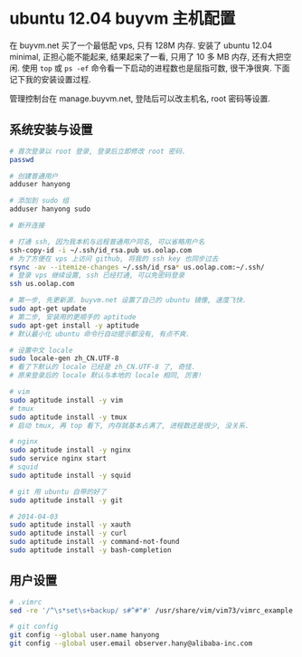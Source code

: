 ubuntu 12.04 buyvm 主机配置
===

在 buyvm.net 买了一个最低配 vps, 只有 128M 内存. 
安装了 ubuntu 12.04 minimal, 正担心能不能起来, 
结果起来了一看, 只用了 10 多 MB 内存, 还有大把空闲.
使用 `top` 或 `ps -ef` 命令看一下启动的进程数也是屈指可数, 很干净很爽.
下面记下我的安装设置过程.

管理控制台在 manage.buyvm.net, 登陆后可以改主机名, root 密码等设置.

## 系统安装与设置

```sh
# 首次登录以 root 登录, 登录后立即修改 root 密码.
passwd

# 创建普通用户
adduser hanyong

# 添加到 sudo 组
adduser hanyong sudo

# 断开连接
```

```sh
# 打通 ssh, 因为我本机与远程普通用户同名, 可以省略用户名
ssh-copy-id -i ~/.ssh/id_rsa.pub us.oolap.com
# 为了方便在 vps 上访问 github, 将我的 ssh key 也同步过去
rsync -av --itemize-changes ~/.ssh/id_rsa* us.oolap.com:~/.ssh/
# 登录 vps 继续设置, ssh 已经打通, 可以免密码登录
ssh us.oolap.com
```

```sh
# 第一步, 先更新源. buyvm.net 设置了自己的 ubuntu 镜像, 速度飞快.
sudo apt-get update
# 第二步, 安装用的更顺手的 aptitude
sudo apt-get install -y aptitude
# 默认最小化 ubuntu 命令行自动提示都没有, 有点不爽.

# 设置中文 locale
sudo locale-gen zh_CN.UTF-8
# 看了下默认的 locale 已经是 zh_CN.UTF-8 了, 奇怪.
# 原来登录后的 locale 默认与本地的 locale 相同, 厉害!

# vim
sudo aptitude install -y vim
# tmux
sudo aptitude install -y tmux
# 启动 tmux, 再 top 看下, 内存就基本占满了, 进程数还是很少, 没关系.

# nginx
sudo aptitude install -y nginx
sudo service nginx start
# squid
sudo aptitude install -y squid

# git 用 ubuntu 自带的好了
sudo aptitude install -y git
```

```sh
# 2014-04-03
sudo aptitude install -y xauth
sudo aptitude install -y curl
sudo aptitude install -y command-not-found
sudo aptitude install -y bash-completion
```

## 用户设置

```sh
# .vimrc
sed -re '/^\s*set\s+backup/ s#^#"#' /usr/share/vim/vim73/vimrc_example.vim > ~/.vimrc

# git config
git config --global user.name hanyong
git config --global user.email observer.hany@alibaba-inc.com
```

